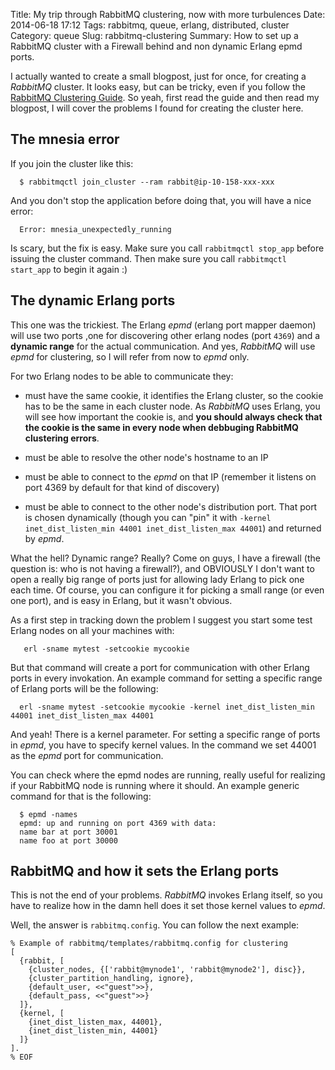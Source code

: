 Title: My trip through RabbitMQ clustering, now with more turbulences
Date: 2014-06-18 17:12
Tags: rabbitmq, queue, erlang, distributed, cluster
Category: queue
Slug: rabbitmq-clustering
Summary: How to set up a RabbitMQ cluster with a Firewall behind and non dynamic Erlang epmd ports.

I actually wanted to create a small blogpost, just for once, for creating a *RabbitMQ* cluster. It looks easy, but can be tricky, even if you follow the [RabbitMQ Clustering Guide](https://www.rabbitmq.com/clustering.html). So yeah, first read the guide and then read my blogpost, I will cover the problems I found for creating the cluster here.


## The mnesia error

If you join the cluster like this:

```shell
  $ rabbitmqctl join_cluster --ram rabbit@ip-10-158-xxx-xxx
```

And you don't stop the application before doing that, you will have a nice error:

```
  Error: mnesia_unexpectedly_running
```

Is scary, but the fix is easy. Make sure you call `rabbitmqctl stop_app` before issuing the cluster command. Then make sure you call `rabbitmqctl start_app` to begin it again :)

## The dynamic Erlang ports

This one was the trickiest. The Erlang *epmd* (erlang port mapper daemon) will use two ports ,one for discovering other erlang nodes (port `4369`) and a **dynamic range** for the actual communication. And yes, *RabbitMQ* will use *epmd* for clustering, so I will refer from now to *epmd* only.

For two Erlang nodes to be able to communicate they:

- must have the same cookie, it identifies the Erlang cluster, so the cookie has to be the same in each cluster node. As *RabbitMQ* uses Erlang, you will see how important the cookie is, and **you should always check that the cookie is the same in every node when debbuging RabbitMQ clustering errors**.

- must be able to resolve the other node's hostname to an IP

- must be able to connect to the *epmd* on that IP (remember it listens on port 4369 by default for that kind of discovery)

- must be able to connect to the other node's distribution port. That
port is chosen dynamically (though you can "pin" it with `-kernel
inet_dist_listen_min 44001 inet_dist_listen_max 44001`) and returned by *epmd*.

What the hell? Dynamic range? Really? Come on guys, I have a firewall (the question is: who is not having a firewall?), and OBVIOUSLY I don't want to open a really big range of ports just for allowing lady Erlang to pick one each time. Of course, you can configure it for picking a small range (or even one port), and is easy in Erlang, but it wasn't obvious.

As a first step in tracking down the problem I suggest you start some
test Erlang nodes on all your machines with:

```shell
   erl -sname mytest -setcookie mycookie
```

But that command will create a port for communication with other Erlang ports in every invokation. An example command for setting a specific range of Erlang ports will be the following:

```shell
  erl -sname mytest -setcookie mycookie -kernel inet_dist_listen_min 44001 inet_dist_listen_max 44001
```

And yeah! There is a kernel parameter. For setting a specific range of ports in *epmd*, you have to specify kernel values. In the command we set 44001 as the *epmd* port for communication.

You can check where the epmd nodes are running, really useful for realizing if your RabbitMQ node is running where it should. An example generic command for that is the following:

```shell
  $ epmd -names
  epmd: up and running on port 4369 with data:
  name bar at port 30001
  name foo at port 30000
```

## RabbitMQ and how it sets the Erlang ports

This is not the end of your problems. *RabbitMQ* invokes Erlang itself, so you have to realize how in the damn hell does it set those kernel values to *epmd*.

Well, the answer is `rabbitmq.config`. You can follow the next example:
```
% Example of rabbitmq/templates/rabbitmq.config for clustering
[
  {rabbit, [
    {cluster_nodes, {['rabbit@mynode1', 'rabbit@mynode2'], disc}},
    {cluster_partition_handling, ignore},
    {default_user, <<"guest">>},
    {default_pass, <<"guest">>}
  ]},
  {kernel, [
    {inet_dist_listen_max, 44001},
    {inet_dist_listen_min, 44001}
  ]}
].
% EOF
```
